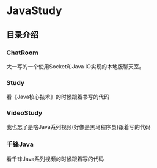# JavaStudy

## 目录介绍
### ChatRoom
大一写的一个使用Socket和Java IO实现的本地版聊天室。

### Study
看《Java核心技术》的时候跟着书写的代码

### VideoStudy
我也忘了是啥Java系列视频(好像是黑马程序员)跟着写的代码

### 千锋Java
看千锋Java系列视频的时候跟着写的代码
